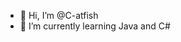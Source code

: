 - 👋 Hi, I’m @C-atfish
- 🌱 I’m currently learning Java and C#


<!---
C-atfish/C-atfish is a ✨ special ✨ repository because its `README.md` (this file) appears on your GitHub profile.
You can click the Preview link to take a look at your changes.
--->
